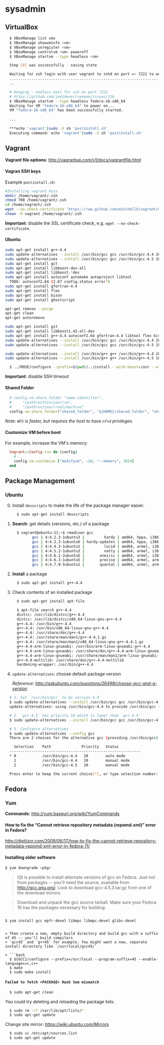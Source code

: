 sysadmin
========

## VirtualBox

```bash
  $ VBoxManage list vms
  $ VBoxManage showvminfo <vm>
  $ VBoxManage unregister <vm>
  $ VBoxManage controlvm <vm> poweroff
  $ VBoxManage startvm --type headless <vm>
```

```bash
  Step [0] was successfully - saving state

  Waiting for ssh login with user vagrant to sshd on port => 7222 to work
  ......................................................................................................................................................................................................Transferring /home/hudson-rose/Applications/vagrant/fedora/16/x86_64/default/definitions/fedora-16-x86_64/postinstall.sh to postinstall.sh 
  ..

  # Hanging - endless wait for ssh on port 7222
  # https://github.com/jedi4ever/veewee/issues/116
  $ VBoxManage startvm --type headless fedora-16-x86_64
  Waiting for VM "fedora-16-x86_64" to power on...
  VM "fedora-16-x86_64" has been successfully started.
  
  ...
  
  ***echo 'vagrant'|sudo -S sh 'postinstall.sh'
  Executing command: echo 'vagrant'|sudo -S sh 'postinstall.sh'
```

## Vagrant

**Vagrant file options**: http://vagrantup.com/v1/docs/vagrantfile.html

#### Vagran SSH keys

Example `postinstall.sh`:

```bash
#Installing vagrant keys
mkdir /home/vagrant/.ssh
chmod 700 /home/vagrant/.ssh
cd /home/vagrant/.ssh
wget --no-check-certificate 'https://raw.github.com/mitchellh/vagrant/master/keys/vagrant.pub' -O authorized_keys
chown -R vagrant /home/vagrant/.ssh
```

**Important**: disable the SSL certificate check, e.g. `wget --no-check-certificate`.

#### Ubuntu

```bash
sudo apt-get install g++-4.4
sudo update-alternatives --install /usr/bin/gcc gcc /usr/bin/gcc-4.4 20
sudo update-alternatives --install /usr/bin/gcc gcc /usr/bin/gcc-4.5 10
sudo apt-get install git
sudo apt-get install libboost-dev-all
sudo apt-get install libboost.*dev
sudo apt-get install autoconf automake autoproject libtool
  TODO: autoconf2.64 (2.67 config.status error?)
sudo apt-get install gfortran-4.4
sudo apt-get install flex
sudo apt-get install bison
sudo apt-get install ghostscript

apt-get remove --purge
apt-get clean
apt-get autoremove

sudo apt-get install git
sudo apt-get install libboost1.42-all-dev
sudo apt-get install g++-4.4 autoconf2.64 gfortran-4.4 libtool flex bison ghostscript
sudo update-alternatives --install /usr/bin/gcc gcc /usr/bin/gcc-4.4 20
sudo update-alternatives --install /usr/bin/gcc gcc /usr/bin/gcc-4.5 10

sudo update-alternatives --install /usr/bin/g++ g++ /usr/bin/g++-4.4 20
sudo update-alternatives --install /usr/bin/g++ g++ /usr/bin/g++-4.5 10
```

```bash
  $ ../ROSE/configure --prefix=$(pwd)/../install --with-boost=/usr --without-java
```

**Important**: disable SSH timeout

#### Shared Folder

```Ruby
  # config.vm.share_folder "name-identifier",
  #     "/path/within/your/vm", 
  #     "/path/on/your/real/machine"
  config.vm.share_folder("shared_folder", "${HOME}/shared_folder", "shared_folder", :nfs => false)
```

*Note: `NFS` is faster, but requires the host to have `nfsd` privileges.*

#### Customize VM before boot

For example, increase the VM's memory:

```Ruby
  Vagrant::Config.run do |config|
    # ..
    config.vm.customize ["modifyvm", :id, "--memory", 1024]
  end
```

## Package Management

### Ubuntu

0. Install `devscripts` to make the life of the package manager easier.

   ```bash
     $ sudo apt-get install devscripts
   ```

1. **Search**: get details (versions, etc.) of a package

   ```bash
     $ vagrant@ubuntu-11:~$ rmadison gcc
            gcc | 4:4.2.3-1ubuntu3 |         hardy | amd64, hppa, i386, ia64, lpia, powerpc, sparc
            gcc | 4:4.2.3-1ubuntu6 | hardy-updates | amd64, hppa, i386, ia64, lpia, powerpc, sparc
            gcc | 4:4.4.3-1ubuntu1 |         lucid | amd64, armel, i386, ia64, powerpc, sparc
            gcc | 4:4.5.2-1ubuntu3 |         natty | amd64, armel, i386, powerpc
            gcc | 4:4.6.1-2ubuntu5 |       oneiric | amd64, armel, i386, powerpc
            gcc | 4:4.6.3-1ubuntu5 |       precise | amd64, armel, armhf, i386, powerpc
            gcc | 4:4.7.0-5ubuntu1 |       quantal | amd64, armel, armhf, i386, powerpc
   ```

4. **Instal**l a package

   ```bash
     $ sudo apt-get install g++-4.4
   ```

5. Check contents of an installed package

   ```bash
     $ sudo apt-get install apt-file
   ```

   ```bash
     $ apt-file search g++-4.4
     distcc: /usr/lib/distcc/g++-4.4
     distcc: /usr/lib/distcc/x86_64-linux-gnu-g++-4.4
     g++-4.4: /usr/bin/g++-4.4
     g++-4.4: /usr/bin/x86_64-linux-gnu-g++-4.4
     g++-4.4: /usr/share/doc/g++-4.4
     g++-4.4: /usr/share/man/man1/g++-4.4.1.gz
     g++-4.4: /usr/share/man/man1/x86_64-linux-gnu-g++-4.4.1.gz
     g++-4.4-arm-linux-gnueabi: /usr/bin/arm-linux-gnueabi-g++-4.4
     g++-4.4-arm-linux-gnueabi: /usr/share/doc/g++-4.4-arm-linux-gnueabi
     g++-4.4-arm-linux-gnueabi: /usr/share/man/man1/arm-linux-gnueabi-g++-4.4.1.gz
     g++-4.4-multilib: /usr/share/doc/g++-4.4-multilib
     hardening-wrapper: /usr/bin/g++-4.4
   ```

6. `update-alternatives`: choose default package version

   *Reference: http://askubuntu.com/questions/26498/choose-gcc-and-g-version*

```bash
  # 1. Set `/usr/bin/gcc` to be version 4.4
  $ sudo update-alternatives --install /usr/bin/gcc gcc /usr/bin/gcc-4.4 20
  update-alternatives: using /usr/bin/gcc-4.4 to provide /usr/bin/gcc (gcc) in auto mode.

  # 2. `gcc-4.5` has priority 10 which is lower than `gcc-4.4`
  $ sudo update-alternatives --install /usr/bin/gcc gcc /usr/bin/gcc-4.5 10

  # 3. Configure alternatives
  $ sudo update-alternatives --config gcc
  There are 2 choices for the alternative gcc (providing /usr/bin/gcc).

    Selection    Path              Priority   Status
  ------------------------------------------------------------
  * 0            /usr/bin/gcc-4.4   20        auto mode
    1            /usr/bin/gcc-4.4   20        manual mode
    2            /usr/bin/gcc-4.5   10        manual mode

  Press enter to keep the current choice[*], or type selection number:
```

## Fedora

### Yum

**Commands**: http://yum.baseurl.org/wiki/YumCommands

#### How to fix the “Cannot retrieve repository metadata (repomd.xml)” error in Fedora?
http://digitizor.com/2009/06/17/how-to-fix-the-cannot-retrieve-repository-metadata-repomd-xml-error-in-fedora-11/

#### Installing older software

```bash
$ yum downgrade <pkg>
```

> [I]t is possible to install alternate versions of gcc on Fedora. Just not from packages -- you'll need the source,
> available from http://gcc.gnu.org/. Look to download gcc-4.5.3.tar.gz from one of the download mirrors.

> Download and unpack the gcc source tarball. Make sure your Fedora 16 has the packages necessary for building:

> ```bash
    $ yum install gcc mpfr-devel libmpc libmpc-devel glibc-devel
  ```
  
> Then create a new, empty build directory and build gcc with a suffix of 45 -- you'll build compilers
> `gcc45` and `g++45` for example. You might want a new, separate install directory like `/usr/local/gcc45/`

> ```bash
    $ ${GCC}/configure --prefix=/usr/local --program-suffix=45 --enable-languages=c,c++
    $ make
    $ sudo make install
  ```
  
#### `Failed to fetch <PACKAGE> Hash Sum mismatch`

```bash
  $ sudo apt-get clean
```

You could try deleting and reloading the package lists:

```bash
  $ sudo rm -rf /var/lib/apt/lists/* 
  $ sudo apt-get update
```

Change site mirror: https://wiki.ubuntu.com/Mirrors

```bash
  $ sudo vi /etc/apt/sources.list
  $ sudo apt-get update
```

